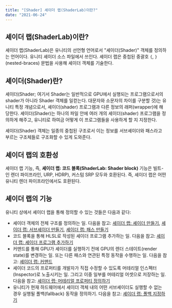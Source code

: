 ```yaml
---
title: "[Shader] 셰이더 랩(ShaderLab)이란?"
date: "2021-06-24"
---
```


[셰이더 랩: 셰이더 만들기]: https://docs.unity3d.com/Manual/SL-Shader.html
[셰이더 랩: 서브셰이더 만들기]: https://docs.unity3d.com/Manual/SL-SubShader.html
[셰이더 랩: 패스 만들기]: https://docs.unity3d.com/Manual/SL-Pass.html
[셰이더 랩: 셰이더 프로그램 추가하기]: https://docs.unity3d.com/Manual/shader-shaderlab-code-blocks.html
[셰이더 랩: 커맨드]: https://docs.unity3d.com/Manual/shader-shaderlab-commands.html
[셰이더 랩: 머테리얼 프로퍼티 정의하기]: https://docs.unity3d.com/Manual/SL-Properties.html
[셰이더 랩: 폴백 지정하기]: https://docs.unity3d.com/Manual/SL-Fallback.html

## 셰이더 랩(ShaderLab)이란?

셰이더 랩(ShaderLab)은 유니티의 선언형 언어로서 "셰이더(Shader)" 객체를 정의하는 언어이다. 유니티 셰이더 소스 파일에서 쓰인다. 셰이더 랩은 중첩된 중괄호 `{`, `}` (nested-braces) 문법을 사용해 셰이더 객체를 기술한다.

## 셰이더(Shader)란?

셰이더(Shader; 여기서 Shader는 일반적으로 GPU에서 실행되는 프로그램으로서의 shader가 아니라 Shader 객체를 일컫는다. 대문자와 소문자의 차이를 구분할 것)는 유니티 특정 개념으로서, 셰이더(shader) 프로그램과 다른 정보의 래퍼(wrapper)에 해당한다. 셰이더(Shader)는 하나의 파일 안에 여러 개의 셰이더(shader) 프로그램을 정의하게 해주고, 유니티로 하여금 어떻게 이 프로그램들을 사용하게 할 지 지정한다.

셰이더(Shader) 객체는 일종의 중첩된 구조로서 이는 정보를 서브셰이더와 패스라고 부르는 구조체들로 구조화할 수 있게 도와준다.

## 셰이더 랩의 호환성

셰이더 랩 기능, 즉, **셰이더 랩: 코드 블록(ShaderLab: Shader block)** 기능은 빌트-인 렌더 파이프라인, URP, HDRP), 커스텀 SRP 모두와 호환된다. 즉, 셰이더 랩은 어떤 유니티 렌더 파이프라인에서도 호환된다.

## 셰이더 랩의 기능

유니티 상에서 셰이더 랩을 통해 정의할 수 있는 것들은 다음과 같다:

- 셰이더 객체의 전체 구조를 정의하는 일. 다음을 참고: [셰이더 랩: 셰이더 만들기], [셰이더 랩: 서브셰이더 만들기], [셰이더 랩: 패스 만들기]
- 코드 블록을 통해 HLSL로 작성된 셰이더 프로그램 추가하는 일. 다음을 참고: [셰이더 랩: 셰이더 프로그램 추가하기]
- 커맨드를 통해 GPU가 셰이더를 실행하기 전에 GPU의 렌더 스테이트(render state)를 변경하는 일. 또는 다른 패스와 연관된 특정 동작을 수행하는 일. 다음을 참고: [셰이더 랩: 커맨드]
- 셰이더 코드의 프로퍼티를 개발자가 직접 수정할 수 있도록 머테리얼 인스펙터(Inspector)로 노출시키는 일. 그리고 이중 일부를 머테리얼 어셋으로 저장하는 일. 다음을 참고: [셰이더 랩: 머테리얼 프로퍼티 정의하기]
- 유니티가 현재 하드웨어에서 셰이더 객체 내의 어떤 서브셰이더도 실행할 수 없는 경우 실행될 폴백(fallback) 동작을 정의하기. 다음을 참고: [셰이더 랩: 폴백 지정하기]
